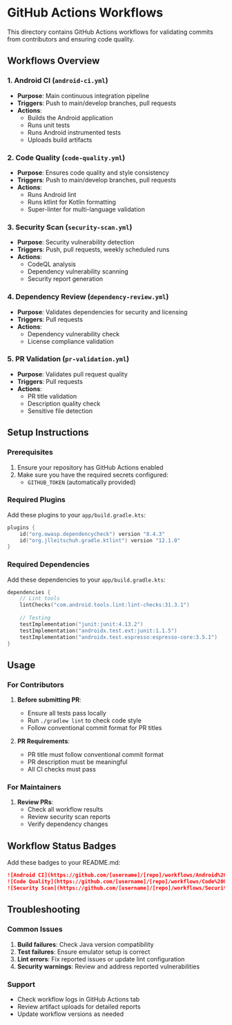 # GitHub Actions Workflows

This directory contains GitHub Actions workflows for validating commits from contributors and ensuring code quality.

## Workflows Overview

### 1. Android CI (`android-ci.yml`)
- **Purpose**: Main continuous integration pipeline
- **Triggers**: Push to main/develop branches, pull requests
- **Actions**:
  - Builds the Android application
  - Runs unit tests
  - Runs Android instrumented tests
  - Uploads build artifacts

### 2. Code Quality (`code-quality.yml`)
- **Purpose**: Ensures code quality and style consistency
- **Triggers**: Push to main/develop branches, pull requests
- **Actions**:
  - Runs Android lint
  - Runs ktlint for Kotlin formatting
  - Super-linter for multi-language validation

### 3. Security Scan (`security-scan.yml`)
- **Purpose**: Security vulnerability detection
- **Triggers**: Push, pull requests, weekly scheduled runs
- **Actions**:
  - CodeQL analysis
  - Dependency vulnerability scanning
  - Security report generation

### 4. Dependency Review (`dependency-review.yml`)
- **Purpose**: Validates dependencies for security and licensing
- **Triggers**: Pull requests
- **Actions**:
  - Dependency vulnerability check
  - License compliance validation

### 5. PR Validation (`pr-validation.yml`)
- **Purpose**: Validates pull request quality
- **Triggers**: Pull requests
- **Actions**:
  - PR title validation
  - Description quality check
  - Sensitive file detection

## Setup Instructions

### Prerequisites
1. Ensure your repository has GitHub Actions enabled
2. Make sure you have the required secrets configured:
   - `GITHUB_TOKEN` (automatically provided)

### Required Plugins
Add these plugins to your `app/build.gradle.kts`:

```kotlin
plugins {
    id("org.owasp.dependencycheck") version "8.4.3"
    id("org.jlleitschuh.gradle.ktlint") version "12.1.0"
}
```

### Required Dependencies
Add these dependencies to your `app/build.gradle.kts`:

```kotlin
dependencies {
    // Lint tools
    lintChecks("com.android.tools.lint:lint-checks:31.3.1")
    
    // Testing
    testImplementation("junit:junit:4.13.2")
    testImplementation("androidx.test.ext:junit:1.1.5")
    testImplementation("androidx.test.espresso:espresso-core:3.5.1")
}
```

## Usage

### For Contributors
1. **Before submitting PR**:
   - Ensure all tests pass locally
   - Run `./gradlew lint` to check code style
   - Follow conventional commit format for PR titles

2. **PR Requirements**:
   - PR title must follow conventional commit format
   - PR description must be meaningful
   - All CI checks must pass

### For Maintainers
1. **Review PRs**:
   - Check all workflow results
   - Review security scan reports
   - Verify dependency changes

## Workflow Status Badges

Add these badges to your README.md:

```markdown
![Android CI](https://github.com/[username]/[repo]/workflows/Android%20CI/badge.svg)
![Code Quality](https://github.com/[username]/[repo]/workflows/Code%20Quality%20Check/badge.svg)
![Security Scan](https://github.com/[username]/[repo]/workflows/Security%20Scan/badge.svg)
```

## Troubleshooting

### Common Issues
1. **Build failures**: Check Java version compatibility
2. **Test failures**: Ensure emulator setup is correct
3. **Lint errors**: Fix reported issues or update lint configuration
4. **Security warnings**: Review and address reported vulnerabilities

### Support
- Check workflow logs in GitHub Actions tab
- Review artifact uploads for detailed reports
- Update workflow versions as needed
